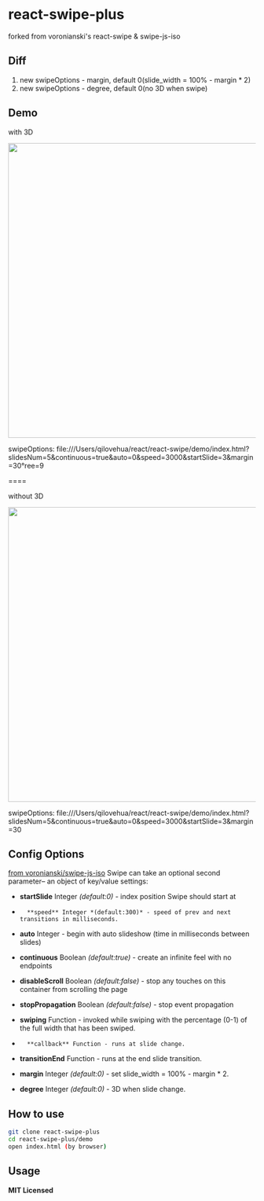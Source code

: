 # react-swipe-plus

forked from voronianski's react-swipe & swipe-js-iso

## Diff
1. new swipeOptions - margin, default 0(slide_width = 100% - margin * 2)
1. new swipeOptions - degree, default 0(no 3D when swipe)

## Demo

with 3D
<p>
<img src="https://github.com/qilovehua/react-swipe-plus/blob/master/demo/swipe-3d.gif" width="600" />
<p>
swipeOptions:
file:///Users/qilovehua/react/react-swipe/demo/index.html?slidesNum=5&continuous=true&auto=0&speed=3000&startSlide=3&margin=30&degree=9

====

without 3D
<p>
<img src="https://github.com/qilovehua/react-swipe-plus/blob/master/demo/swipe-no-3d.gif" width="600" />
</p>
swipeOptions:
file:///Users/qilovehua/react/react-swipe/demo/index.html?slidesNum=5&continuous=true&auto=0&speed=3000&startSlide=3&margin=30

## Config Options
[from voronianski/swipe-js-iso](https://github.com/voronianski/swipe-js-iso#config-options)
Swipe can take an optional second parameter– an object of key/value settings:

- **startSlide** Integer *(default:0)* - index position Swipe should start at

-       **speed** Integer *(default:300)* - speed of prev and next transitions in milliseconds.

- **auto** Integer - begin with auto slideshow (time in milliseconds between slides)

- **continuous** Boolean *(default:true)* - create an infinite feel with no endpoints

- **disableScroll** Boolean *(default:false)* - stop any touches on this container from scrolling the page

- **stopPropagation** Boolean *(default:false)* - stop event propagation

- **swiping** Function - invoked while swiping with the percentage (0-1) of the full width that has been swiped.

-       **callback** Function - runs at slide change.

- **transitionEnd** Function - runs at the end slide transition.

- **margin** Integer *(default:0)* - set slide_width = 100% - margin * 2.

- **degree** Integer *(default:0)* - 3D when slide change.


## How to use

```bash
git clone react-swipe-plus
cd react-swipe-plus/demo
open index.html (by browser)
```

## Usage


**MIT Licensed**

